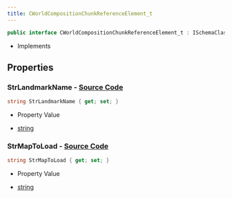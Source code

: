 ```yaml
---
title: CWorldCompositionChunkReferenceElement_t
---
```


```csharp
public interface CWorldCompositionChunkReferenceElement_t : ISchemaClass<CWorldCompositionChunkReferenceElement_t>, ISchemaField, ISchemaClass, INativeHandle
```

- Implements

## Properties

### **StrLandmarkName** - [Source Code](https://github.com/swiftly-solution/swiftlys2/blob/main/managed/src/SwiftlyS2.Generated/Schemas/Interfaces/CWorldCompositionChunkReferenceElement_t.cs#L18)

```csharp
string StrLandmarkName { get; set; }
```

- Property Value

- [string](https://learn.microsoft.com/dotnet/api/system.string)

### **StrMapToLoad** - [Source Code](https://github.com/swiftly-solution/swiftlys2/blob/main/managed/src/SwiftlyS2.Generated/Schemas/Interfaces/CWorldCompositionChunkReferenceElement_t.cs#L16)

```csharp
string StrMapToLoad { get; set; }
```

- Property Value

- [string](https://learn.microsoft.com/dotnet/api/system.string)

